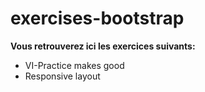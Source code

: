 # exercises-bootstrap
 **Vous retrouverez ici les exercices suivants:**
  
  * VI-Practice makes good
  * Responsive layout
